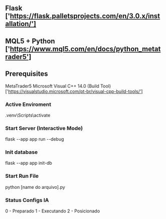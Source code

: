 ## Flask ['https://flask.palletsprojects.com/en/3.0.x/installation/']

## MQL5 + Python ['https://www.mql5.com/en/docs/python_metatrader5']

## Prerequisites 
MetaTrader5
Microsoft Visual C++ 14.0 (Build Tool) ['https://visualstudio.microsoft.com/pt-br/visual-cpp-build-tools/']

### Active Enviroment
.venv\Scripts\activate

### Start Server (Interactive Mode)
flask --app app run --debug 

### Init database
flask --app app init-db

### Start Run File 
python [name do arquivo].py

### Status Configs IA
0 - Preparado
1 - Executando
2 - Posicionado